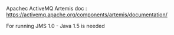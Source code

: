 Apachec ActiveMQ Artemis doc : https://activemq.apache.org/components/artemis/documentation/

For running JMS 1.0 - Java 1.5 is needed
